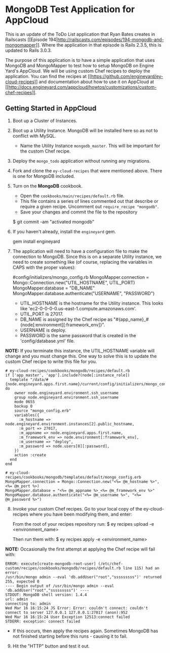 # MongoDB Test Application for AppCloud

This is an update of the ToDo List application that Ryan Bates creates in Railscasts [[Episode 194|http://railscasts.com/episodes/194-mongodb-and-mongomapper]]. Where the application in that episode is Rails 2.3.5, this is updated to Rails 3.0.3.

The purpose of this application is to have a simple application that uses MongoDB and MongoMapper to test how to setup MongoDB on Engine Yard's AppCloud. We will be using custom Chef recipes to deploy the application. You can find the recipes at [[https://github.com/engineyard/ey-cloud-recipes]] and documentation about how to use it on AppCloud at [[http://docs.engineyard.com/appcloud/howtos/customizations/custom-chef-recipes]].


## Getting Started in AppCloud

1. Boot up a Cluster of Instances.

2. Boot up a Utility Instance. MongoDB will be installed here so as not to conflict with MySQL.
    * Name the Utility Instance `mongodb_master`. This will be important for the custom Chef recipe.

3. Deploy the `mongo_todo` application without running any migrations.

4. Fork and clone the `ey-cloud-recipes` that were mentioned above. There is one for MongoDB included.

5. Turn on the **MongoDB** cookbook.
    * Open the `cookbooks/main/recipes/default.rb` file.
    * This file contains a series of lines commented out that describe or require a given recipe. Uncomment out `require_recipe "mongodb"`.
    * Save your changes and commit the file to the repository
    
    $ git commit -am "activated mongodb"

6. If you haven't already, install the `engineyard` gem.

    gem install engineyard
    
7. The application will need to have a configuration file to make the connection to MongoDB. Since this is on a separate Utility instance, we need to create something like (of course, replacing the variables in CAPS with the proper values):

    #config/initializers/mongo_config.rb
    MongoMapper.connection = Mongo::Connection.new("UTIL_HOSTNAME", UTIL_PORT)
    MongoMapper.database = "DB_NAME"
    MongoMapper.database.authenticate("USERNAME", "PASSWORD")
    
    * UTIL_HOSTNAME is the hostname for the Utility instance. This looks like 'ec2-0-0-0-0.us-east-1.compute.amazonaws.com'.
    * UTIL_PORT is 27017.
    * DB_NAME is assigned by the Chef recipe as "#{app_name}_#{node[:environment][:framework_env]}".
    * USERNAME is deploy.
    * PASSWORD is the same password that is created in the 'config/database.yml' file.
    
**NOTE:** If you terminate this instance, the UTIL_HOSTNAME variable will change and you must change this. One way to solve this is to update the custom Chef recipe to write this file for you.
    
    # ey-cloud-recipes/cookbooks/mongodb/recipes/default.rb
    if ['app_master', 'app'].include?(node[:instance_role])
      template "/data/#{node.engineyard.apps.first.name}/current/config/initializers/mongo_config.rb" do
        owner node.engineyard.environment.ssh_username
        group node.engineyard.environment.ssh_username
        mode 0655
        backup 0
        source "mongo_config.erb"
        variables({
          :m_hostname => node.engineyard.environment.instances[2].public_hostname,
          :m_port => 27017,
          :m_appname => node.engineyard.apps.first.name,
          :m_framework_env => node.environment[:framework_env],
          :m_username => "deploy",
          :m_password => node.users[0][:password],
        })
        action :create
      end
    end
    
    # ey-cloud-recipes/cookbooks/mongodb/templates/default/mongo_config.erb
    MongoMapper.connection = Mongo::Connection.new("<%= @m_hostname %>", <%= @m_port %>)
    MongoMapper.database = "<%= @m_appname %>_<%= @m_framework_env %>"
    MongoMapper.database.authenticate("<%= @m_username %>", "<%= @m_password %>")

8. Invoke your custom Chef recipes. Go to your local copy of the ey-cloud-recipes where you have been modifying them, and enter:

    From the root of your recipes repository run:
    $ ey recipes upload -e <environment_name>
    
    Then run them with:
    $ ey recipes apply -e <environment_name>
    
**NOTE:** Occasionally the first attempt at applying the Chef recipe will fail with:

    ERROR: execute[create-mongodb-root-user] (/etc/chef-custom/recipes/cookbooks/mongodb/recipes/default.rb line 115) had an error:
    /usr/bin/mongo admin --eval 'db.addUser("root","sssssssss")' returned 255, expected 0
    ---- Begin output of /usr/bin/mongo admin --eval 'db.addUser("root","sssssssss")' ----
    STDOUT: MongoDB shell version: 1.4.4
    url: admin
    connecting to: admin
    Wed Mar 16 16:15:24 JS Error: Error: couldn't connect: couldn't connect to server 127.0.0.1 127.0.0.1:27017 (anon):952
    Wed Mar 16 16:15:24 User Exception 12513:connect failed
    STDERR: exception: connect failed
    
  * If this occurs, then apply the recipes again. Sometimes MongoDB has not finished starting before this runs - causing it to fail.
  
9. Hit the "HTTP" button and test it out.       